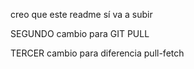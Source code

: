creo que este readme sí va a subir

SEGUNDO cambio para  GIT PULL

TERCER cambio para diferencia pull-fetch 
